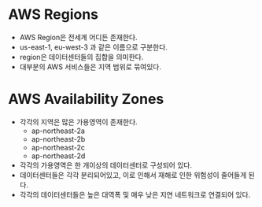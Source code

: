 # AWS Regions

- AWS Region은 전세계 어디든 존재한다.
- us-east-1, eu-west-3 과 같은 이름으로 구분한다.
- region은 데이터센터들의 집합을 의미한다.
- 대부분의 AWS 서비스들은 지역 범위로 묶여있다.

# AWS Availability Zones

- 각각의 지역은 많은 가용영역이 존재한다.
    - ap-northeast-2a
    - ap-northeast-2b
    - ap-northeast-2c
    - ap-northeast-2d
- 각각의 가용영역은 한 개이상의 데이터센터로 구성되어 있다.
- 데이터센터들은 각각 분리되어있고, 이로 인해서 재해로 인한 위험성이 줄어들게 된다.
- 각각의 데이터센터들은 높은 대역폭 및 매우 낮은 지연 네트워크로 연결되어 있다.
